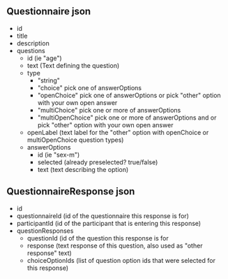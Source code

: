 ## Questionnaire json

* id
* title
* description
* questions
  * id (ie "age")
  * text (Text defining the question)
  * type
    * "string"
    * "choice" pick one of answerOptions
    * "openChoice" pick one of answerOptions or pick "other" option with your own open answer
    * "multiChoice" pick one or more of answerOptions
    * "multiOpenChoice" pick one or more of answerOptions and or pick "other" option with your own open answer
  * openLabel (text label for the "other" option with openChoice or multiOpenChoice question types)
  * answerOptions
    * id (ie "sex-m")
    * selected (already preselected? true/false)
    * text (text describing the option)

## QuestionnaireResponse json

* id
* questionnaireId (id of the questionnaire this response is for)
* participantId (id of the participant that is entering this response)
* questionResponses
  * questionId (id of the question this response is for
  * response (text response of this question, also used as "other response" text)
  * choiceOptionIds (list of question option ids that were selected for this response)
